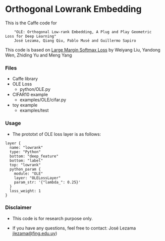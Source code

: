 # Orthogonal Lowrank Embedding
This is the Caffe code for

```
    "OLÉ: Orthogonal Low-rank Embedding, A Plug and Play Geometric Loss for Deep Learning" 
    José Lezama, Qiang Qiu, Pablo Musé and Guillermo Sapiro
```

This code is based on [Large Margin Softmax Loss](https://github.com/wy1iu/LargeMargin_Softmax_Loss) by Weiyang Liu, Yandong Wen, Zhiding Yu and Meng Yang

### Files
- Caffe library
- OLE Loss
  * python/OLE.py
- CIFAR10  example
  * examples/OLE/cifar.py
- toy example
  * examples/test

### Usage
- The prototxt of OLE loss layer is as follows:
```
layer {
  name: "lowrank"
  type: "Python"
  bottom: "deep_feature"
  bottom: "label"
  top: "lowrank"
  python_param {
    module: "OLE"
    layer: "OLELossLayer"
    param_str: '{"lambda_": 0.25}'
  }
  loss_weight: 1
}
```



### Disclaimer
- This code is for research purpose only.

- If you have any questions, feel free to contact:
 José  Lezama jlezama@fing.edu.uy)
